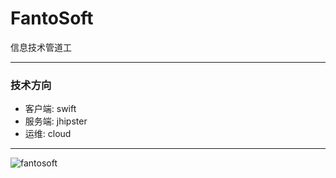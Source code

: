 # FantoSoft

信息技术管道工

---

### 技术方向

- 客户端: swift
- 服务端: jhipster
- 运维: cloud

---

![fantosoft](https://www.heshuhua.com)
